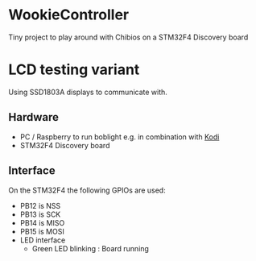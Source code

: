 # WookieController

Tiny project to play around with Chibios on a STM32F4 Discovery board

# LCD testing variant
Using SSD1803A displays to communicate with.

## Hardware

* PC / Raspberry to run boblight e.g. in combination with [Kodi](kodi.tv)
* STM32F4 Discovery board

## Interface
On the STM32F4 the following GPIOs are used:
* PB12 is NSS
* PB13 is SCK
* PB14 is MISO
* PB15 is MOSI
* LED interface
  * Green LED blinking : Board running
